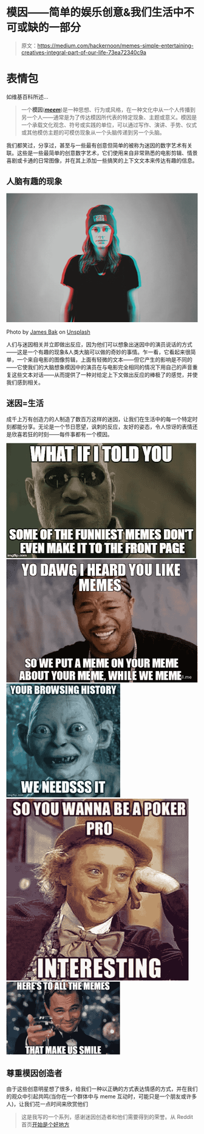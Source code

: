 # 模因——简单的娱乐创意&我们生活中不可或缺的一部分

> 原文：<https://medium.com/hackernoon/memes-simple-entertaining-creatives-integral-part-of-our-life-73ea72340c9a>

# 表情包

如维基百科所述…

> 一个**模因**([***meem***](https://www.wikiwand.com/en/Help:Pronunciation_respelling_key))是一种思想、行为或风格，在一种文化中从一个人传播到另一个人——通常是为了传达模因所代表的特定现象、主题或意义。模因是一个承载文化观念、符号或实践的单位，可以通过写作、演讲、手势、仪式或其他模仿主题的可模仿现象从一个头脑传递到另一个头脑。

我们都笑过，分享过，甚至与一些最有创意但简单的被称为迷因的数字艺术有关联。这些是一些最简单的创意数字艺术，它们使用来自非常熟悉的电影剪辑、情景喜剧或卡通的日常图像，并在其上添加一些搞笑的上下文文本来传达有趣的信息。

## 人脑有趣的现象

![](img/b16a0352d51ff98c234e22ec7c31a2bb.png)

Photo by [James Bak](https://unsplash.com/photos/mOkQGzaRvco?utm_source=unsplash&utm_medium=referral&utm_content=creditCopyText) on [Unsplash](https://unsplash.com/?utm_source=unsplash&utm_medium=referral&utm_content=creditCopyText)

人们与迷因相关并立即做出反应，因为他们可以想象出迷因中的演员说话的方式——这是一个有趣的现象&人类大脑可以做的奇妙的事情。乍一看，它看起来很简单，一个来自电影的图像剪辑，上面有轻微的文本——但它产生的影响是不同的——它使我们的大脑想象模因中的演员在与电影完全相同的情况下用自己的声音重复这些文本对话——从而提供了一种对给定上下文做出反应的棒极了的感觉，并使我们感到相关。

## 迷因=生活

成千上万有创造力的人制造了数百万这样的迷因，让我们在生活中的每一个特定时刻都能分享。无论是一个节日愿望，讽刺的反应，友好的姿态，令人惊讶的表情还是欣喜若狂的时刻——每件事都有一个模因。

![](img/3935e0d4618a5a7e1bfabcaffa5c81de.png)![](img/58b044cf3ab36e5f5f0380e56eadfab3.png)![](img/42d2c00c9645938d2db262140a931409.png)![](img/0a276137642b4bdb72921c04771f9788.png)![](img/fc2687b5a0a24147ee032f53eb31218c.png)

## 尊重模因创造者

由于这些创意明星想了很多，给我们一种以正确的方式表达情感的方式，并在我们的观众中引起共鸣(当你在一个群体中与 meme 互动时，可能只是一个朋友或许多人)，让我们花一点时间来欣赏他们

> 这是我写的一个系列，感谢迷因创造者和他们需要得到的荣誉。从 Reddit 首页[开始是个好地方](https://www.reddit.com/r/memes/)
